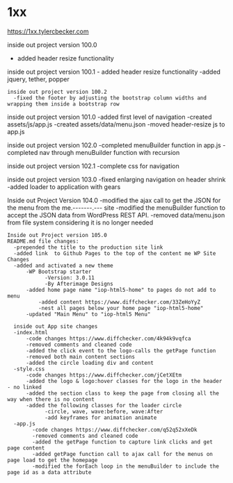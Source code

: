# 1xx

https://1xx.tylercbecker.com

inside out project version 100.0
  - added header resize functionality

  inside out project version 100.1
    - added header resize functionality
    -added jquery, tether, popper

    inside out project version 100.2
      -fixed the footer by adjusting the bootstrap column widths and wrapping them inside a bootstrap row

inside out project version 101.0
      -added first level of navigation
      -created assets/js/app.js
      -created assets/data/menu.json
      -moved header-resize js to app.js

inside out project version 102.0
      -completed menuBuilder function in app.js
      -completed nav through menuBuilder function with recursion

inside out project version 102.1
      -complete css for navigation

  inside out project version 103.0
      -fixed enlarging navigation on header shrink
      -added loader to application with gears

  Inside out Project Version 104.0
    -modified the ajax call to get the JSON for the menu from the me.-------.--- site
    -modified the menuBuilder function to accept the JSON data from WordPress REST API.
    -removed data/menu.json from file system considering it is no longer needed

    Inside out Project version 105.0
    README.md file changes:
      -prepended the title to the production site link
      -added link  to Github Pages to the top of the content me WP Site Changes
      -added and activated a new theme
          -WP Bootstrap starter
                -Version: 3.0.11
                -By Afterimage Designs
          -added home page name "iop-html5-home" to pages do not add to menu
              -added content https://www.diffchecker.com/33ZeHoYyZ
              -nest all pages below your home page "iop-html5-home"
          -updated "Main Menu" to "iop-html5 Menu"

      inside out App site changes
      -index.html
          -code changes https://www.diffchecker.com/4k94k9vqfca
          -removed comments and cleaned code
          -added the click event to the logo-calls the getPage function
          -removed both main content sections
          -added the circle loading div and content
      -style.css
          -code changes https://www.diffchecker.com/jCetXEtm
          -added the logo & logo:hover classes for the logo in the header - no linked
          -added the section class to keep the page from closing all the way when there is no content
          -added the following classes for the loader circle
                -circle, wave, wave:before, wave:After
                -add keyframes for animation animate
      -app.js
            -code changes https://www.diffchecker.com/q52q52xXeDk
            -removed comments and cleaned code
            -added the getPage function to capture link clicks and get page content
            -added getPage function call to ajax call for the menus on page load to get the homepage
            -modified the forEach loop in the menuBuilder to include the page id as a data attribute
